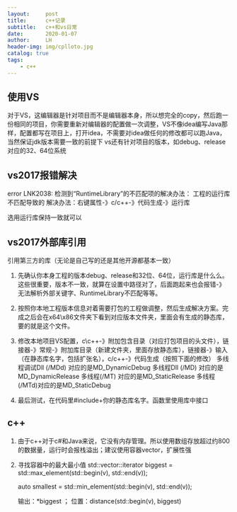 ```yaml
---
layout:     post
title:      c++记录
subtitle:   c++和vs日常
date:       2020-01-07
author:     LH
header-img: img/cplloto.jpg
catalog: true
tags:
    - c++
---
```


## 使用VS

对于VS，这编辑器是针对项目而不是编辑器本身，所以想完全的copy，然后跑一份相同的项目，你需要重新对编辑器的配置做一次调整，VS不像idea编写Java那样，配置都写在项目上，打开idea，不需要对idea做任何的修改都可以跑Java，当然保证jdk版本需要一致的前提下
vs还有针对项目的版本，如debug、release对应的32、64位系统

## vs2017报错解决

error LNK2038: 检测到“RuntimeLibrary”的不匹配项的解决办法：
工程的运行库不匹配导致的
解决办法：右键属性-》c/c++-》代码生成-》运行库

选用运行库保持一致就可以


## vs2017外部库引用

引用第三方的库（无论是自己写的还是其他开源都基本一致）

1. 先确认你本身工程的版本debug、release和32位、64位，运行库是什么么。这些很重要，版本不一致，就算在设置中路径对了，后面跑起来也会报错-》无法解析外部关键字、RuntimeLibrary不匹配等等。

2. 按照你本地工程版本信息对着需要打包的工程做调整，然后生成解决方案。完成之后会在x64\x86文件夹下看到对应版本文件夹，里面会有生成的静态库，要的就是这个文件。

3. 修改本地项目VS配置，c\c++-》附加包含目录（对应打包项目的头文件），链接器-》常规-》附加库目录（新建文件夹，里面存放静态库），链接器-》输入（在静态库名字，包括扩张名），c/c++-》代码生成（按照下面的修改）
多线程调试Dll (/MDd) 对应的是MD_DynamicDebug
多线程Dll (/MD) 对应的是MD_DynamicRelease
多线程(/MT) 对应的是MD_StaticRelease
多线程(/MTd)对应的是MD_StaticDebug

4. 最后测试，在代码里#include+你的静态库名字。函数里使用库中接口


## c++

1. 由于c++对于c#和Java来说，它没有内存管理。所以使用数组存放超过约800的数据量，运行时会报栈溢出；建议使用容器vector，扩展性强

2. 寻找容器中的最大最小值
    std::vector<double>::iterator biggest = std::max_element(std::begin(v), std::end(v));
    
    auto smallest = std::min_element(std::begin(v), std::end(v));

    输出：*biggest ； 位置：distance(std::begin(v), biggest)